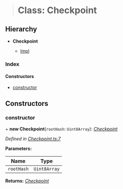 > # Class: Checkpoint

## Hierarchy

* **Checkpoint**

  * [Impl](_impl_.impl.md)

### Index

#### Constructors

* [constructor](_checkpoint_.checkpoint.md#constructor)

## Constructors

###  constructor

\+ **new Checkpoint**(`rootHash`: `Uint8Array`): *[Checkpoint](_checkpoint_.checkpoint.md)*

*Defined in [Checkpoint.ts:7](https://github.com/polkadot-js/common/blob/e5ab357/packages/trie-db/src/Checkpoint.ts#L7)*

**Parameters:**

Name | Type |
------ | ------ |
`rootHash` | `Uint8Array` |

**Returns:** *[Checkpoint](_checkpoint_.checkpoint.md)*
